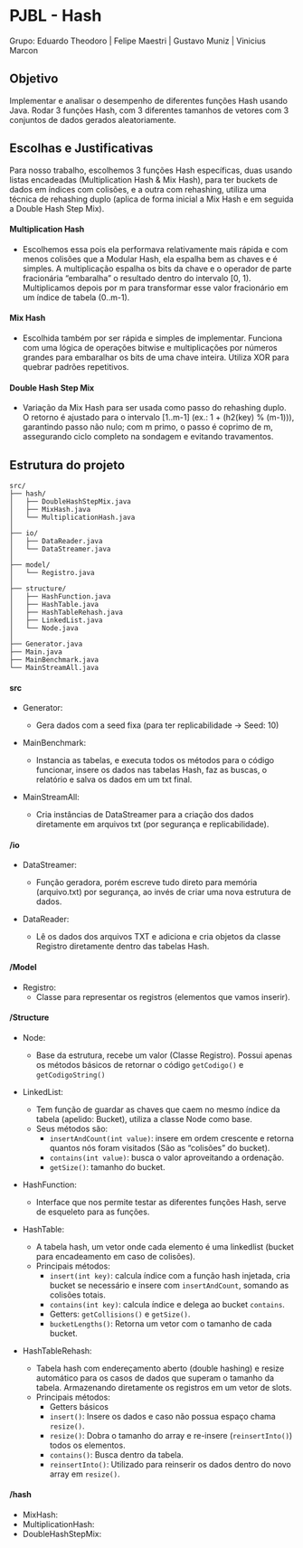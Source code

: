 # PJBL - Hash

Grupo: Eduardo Theodoro | Felipe Maestri | Gustavo Muniz | Vinicius Marcon

## Objetivo

Implementar e analisar o desempenho de diferentes funções Hash usando Java. Rodar 3 funções Hash, com 3 diferentes tamanhos de vetores com 3 conjuntos de dados gerados aleatoriamente.

## Escolhas e Justificativas

Para nosso trabalho, escolhemos 3 funções Hash específicas, duas usando listas encadeadas (Multiplication Hash & Mix Hash), para ter buckets de dados em índices com colisões, e a outra com rehashing, utiliza uma técnica de rehashing duplo (aplica de forma inicial a Mix Hash e em seguida a Double Hash Step Mix).

#### Multiplication Hash

- Escolhemos essa pois ela performava relativamente mais rápida e com menos colisões que a Modular Hash, ela espalha bem as chaves e é simples. A multiplicação espalha os bits da chave e o operador de parte fracionária “embaralha” o resultado dentro do intervalo [0, 1).
  Multiplicamos depois por m para transformar esse valor fracionário em um índice de tabela (0..m-1).

#### Mix Hash

- Escolhida também por ser rápida e simples de implementar. Funciona com uma lógica de operações bitwise e multiplicações por números grandes para embaralhar os bits de uma chave inteira. Utiliza XOR para quebrar padrões repetitivos.

#### Double Hash Step Mix

- Variação da Mix Hash para ser usada como passo do rehashing duplo. O retorno é ajustado para o intervalo [1..m-1] (ex.: 1 + (h2(key) % (m-1))), garantindo passo não nulo; com m primo, o passo é coprimo de m, assegurando ciclo completo na sondagem e evitando travamentos.

## Estrutura do projeto

```
src/
├── hash/
│   ├── DoubleHashStepMix.java
│   ├── MixHash.java
│   └── MultiplicationHash.java
│
├── io/
│   ├── DataReader.java
│   └── DataStreamer.java
│
├── model/
│   └── Registro.java
│
├── structure/
│   ├── HashFunction.java
│   ├── HashTable.java
│   ├── HashTableRehash.java
│   ├── LinkedList.java
│   └── Node.java
│
├── Generator.java
├── Main.java
├── MainBenchmark.java
└── MainStreamAll.java
```

#### src

- Generator:
  - Gera dados com a seed fixa (para ter replicabilidade -> Seed: 10)

- MainBenchmark:
  - Instancia as tabelas, e executa todos os métodos para o código funcionar, insere os dados nas tabelas Hash, faz as buscas, o relatório e salva os dados em um txt final.

- MainStreamAll:
  - Cria instâncias de DataStreamer para a criação dos dados diretamente em arquivos txt (por segurança e replicabilidade).

#### /io

- DataStreamer:
  - Função geradora, porém escreve tudo direto para memória (arquivo.txt) por segurança, ao invés de criar uma nova estrutura de dados.

- DataReader:
  - Lê os dados dos arquivos TXT e adiciona e cria objetos da classe Registro diretamente dentro das tabelas Hash.

#### /Model

- Registro:
  - Classe para representar os registros (elementos que vamos inserir).

#### /Structure

- Node:
  - Base da estrutura, recebe um valor (Classe Registro). Possui apenas os métodos básicos de retornar o código `getCodigo()` e `getCodigoString()`

- LinkedList:
  - Tem função de guardar as chaves que caem no mesmo índice da tabela (apelido: Bucket), utiliza a classe Node como base.
  - Seus métodos são:
    - `insertAndCount(int value)`: insere em ordem crescente e retorna quantos nós foram visitados (São as “colisões” do bucket).
    - `contains(int value)`: busca o valor aproveitando a ordenação.
    - `getSize()`: tamanho do bucket.

- HashFunction:
  - Interface que nos permite testar as diferentes funções Hash, serve de esqueleto para as funções.

- HashTable:
  - A tabela hash, um vetor onde cada elemento é uma linkedlist (bucket para encadeamento em caso de colisões).
  - Principais métodos:
    - `insert(int key)`: calcula índice com a função hash injetada, cria bucket se necessário e insere com `insertAndCount`, somando as colisões totais.
    - `contains(int key)`: calcula índice e delega ao bucket `contains`.
    - Getters: `getCollisions()` e `getSize()`.
    - `bucketLengths()`: Retorna um vetor com o tamanho de cada bucket.

- HashTableRehash:
  - Tabela hash com endereçamento aberto (double hashing) e resize automático para os casos de dados que superam o tamanho da tabela. Armazenando diretamente os registros em um vetor de slots.
  - Principais métodos:
    - Getters básicos
    - `insert()`: Insere os dados e caso não possua espaço chama `resize()`.
    - `resize()`: Dobra o tamanho do array e re-insere (`reinsertInto()`) todos os elementos.
    - `contains()`: Busca dentro da tabela.
    - `reinsertInto()`: Utilizado para reinserir os dados dentro do novo array em `resize()`.

#### /hash

- MixHash:
- MultiplicationHash:
- DoubleHashStepMix:

